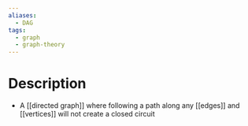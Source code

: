 ```yaml
---
aliases:
  - DAG
tags:
  - graph
  - graph-theory
---
```

# Description
- A [[directed graph]] where following a path along any [[edges]] and [[vertices]] will not create a closed circuit